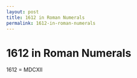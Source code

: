 ```yaml
---
layout: post
title: 1612 in Roman Numerals
permalink: 1612-in-roman-numerals
---
```


# 1612 in Roman Numerals

1612 = MDCXII
